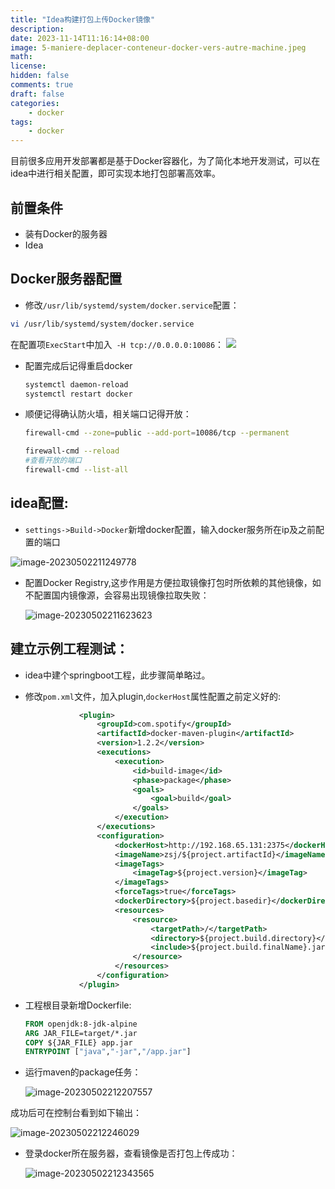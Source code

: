 ```yaml
---
title: "Idea构建打包上传Docker镜像"
description: 
date: 2023-11-14T11:16:14+08:00
image: 5-maniere-deplacer-conteneur-docker-vers-autre-machine.jpeg
math: 
license: 
hidden: false
comments: true
draft: false
categories:
    - docker
tags:
    - docker
---
```

目前很多应用开发部署都是基于Docker容器化，为了简化本地开发测试，可以在idea中进行相关配置，即可实现本地打包部署高效率。

## 前置条件
- 装有Docker的服务器
- Idea

## Docker服务器配置
-  修改`/usr/lib/systemd/system/docker.service`配置：
``` bash
vi /usr/lib/systemd/system/docker.service
```

在配置项`ExecStart`中加入` -H tcp://0.0.0.0:10086`：
![](https://wechapter.oss-cn-hangzhou.aliyuncs.com/wechat/image202305022055521.png)

- 配置完成后记得重启docker

  ``` bash
  systemctl daemon-reload 
  systemctl restart docker 
  ```

- 顺便记得确认防火墙，相关端口记得开放：

  ``` bash
  firewall-cmd --zone=public --add-port=10086/tcp --permanent
  
  firewall-cmd --reload
  #查看开放的端口
  firewall-cmd --list-all
  ```

##  idea配置:

- `settings->Build->Docker`新增docker配置，输入docker服务所在ip及之前配置的端口

![image-20230502211249778](https://wechapter.oss-cn-hangzhou.aliyuncs.com/wechat/image202305022112836.png)

- 配置Docker Registry,这步作用是方便拉取镜像打包时所依赖的其他镜像，如不配置国内镜像源，会容易出现镜像拉取失败：

  ![image-20230502211623623](https://wechapter.oss-cn-hangzhou.aliyuncs.com/wechat/image202305022116673.png)

## 建立示例工程测试：

- idea中建个springboot工程，此步骤简单略过。

- 修改`pom.xml`文件，加入plugin,`dockerHost`属性配置之前定义好的:

  ``` xml
              <plugin>
                  <groupId>com.spotify</groupId>
                  <artifactId>docker-maven-plugin</artifactId>
                  <version>1.2.2</version>
                  <executions>
                      <execution>
                          <id>build-image</id>
                          <phase>package</phase>
                          <goals>
                              <goal>build</goal>
                          </goals>
                      </execution>
                  </executions>
                  <configuration>
                      <dockerHost>http://192.168.65.131:2375</dockerHost>
                      <imageName>zsj/${project.artifactId}</imageName>
                      <imageTags>
                          <imageTag>${project.version}</imageTag>
                      </imageTags>
                      <forceTags>true</forceTags>
                      <dockerDirectory>${project.basedir}</dockerDirectory>
                      <resources>
                          <resource>
                              <targetPath>/</targetPath>
                              <directory>${project.build.directory}</directory>
                              <include>${project.build.finalName}.jar</include>
                          </resource>
                      </resources>
                  </configuration>
              </plugin>
  ```

  

- 工程根目录新增Dockerfile:

  ``` dockerfile
  FROM openjdk:8-jdk-alpine
  ARG JAR_FILE=target/*.jar
  COPY ${JAR_FILE} app.jar
  ENTRYPOINT ["java","-jar","/app.jar"]
  ```

  

- 运行maven的package任务：

  ![image-20230502212207557](https://wechapter.oss-cn-hangzhou.aliyuncs.com/wechat/image202305022122604.png)

成功后可在控制台看到如下输出：

![image-20230502212246029](https://wechapter.oss-cn-hangzhou.aliyuncs.com/wechat/image202305022122068.png)



- 登录docker所在服务器，查看镜像是否打包上传成功：

  ![image-20230502212343565](https://wechapter.oss-cn-hangzhou.aliyuncs.com/wechat/image202305022123592.png)